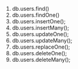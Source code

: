 1. db.users.find()
2. db.users.findOne()
3. db.users.insertOne();
4. db.users.insertMany();
5. db.users.updateOne();
6. db.users.updateMany();
7. db.users.replaceOne();
8. db.users.deleteOne();
9. db.users.deleteMany();